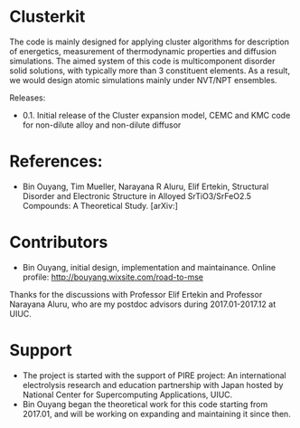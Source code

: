 Clusterkit
==========

The code is mainly designed for applying cluster algorithms for description of energetics, measurement of thermodynamic properties and diffusion simulations. The aimed system of this code is multicomponent disorder solid solutions, with typically more than 3 constituent elements. As a result, we would design atomic simulations mainly under NVT/NPT ensembles.


Releases:

* 0.1. Initial release of the Cluster expansion model, CEMC and KMC code for non-dilute alloy and non-dilute diffusor

References:
===========
* Bin Ouyang, Tim Mueller, Narayana R Aluru, Elif Ertekin, Structural Disorder and Electronic Structure in Alloyed SrTiO3/SrFeO2.5 Compounds: A Theoretical Study. [arXiv:]

Contributors
============
* Bin Ouyang, initial design, implementation and maintainance. Online profile: http://bouyang.wixsite.com/road-to-mse

Thanks for the discussions with Professor Elif Ertekin and Professor Narayana Aluru, who are my postdoc advisors during 2017.01-2017.12 at UIUC.

Support
=======
* The project is started with the support of PIRE project: An international electrolysis research and education partnership with Japan hosted by National Center for Supercomputing Applications, UIUC.
* Bin Ouyang began the theoretical work for this code starting from 2017.01, and will be working on expanding and maintaining it since then.

